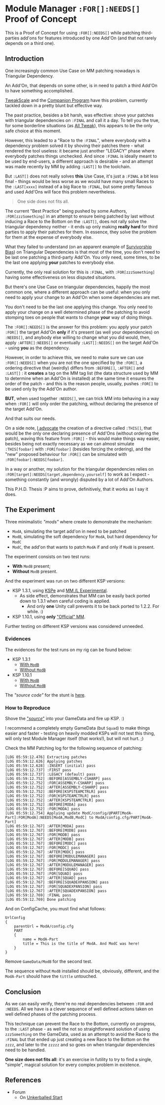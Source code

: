 # Module Manager `:FOR[]:NEEDS[]` Proof of Concept

This is a Proof of Concept for using `:FOR[]:NEEDS[]` while patching third-parties add'ons for features introduced by one Add'On (and that not rarely depends on a third one).

## Introduction

One increasingly common Use Case on MM patching nowadays is Triangular Dependency.

An Add'On, that depends on some other, is in need to patch a third Add'On to have something accomplished.

[TweakScale](https://forum.kerbalspaceprogram.com/index.php?/topic/179030-ksp-141-tweakscale-under-lisias-management-24321-2020-00804/) and the [Companion Program](https://forum.kerbalspaceprogram.com/index.php?/topic/192216-tweakscale-companion-program-2020-0824/) have this problem, currently tackled down in a pretty blunt but effective way.

The past practice, besides a bit harsh, was effective: shove your patches with triangular dependencies on `:FINAL` and call it a day. To tell you the true, for some borderline situations (as [All Tweak](https://forum.kerbalspaceprogram.com/index.php?/topic/182700-*)), this appears to be the only safe choice at this moment.

However, this leaded to a "Race to the `:FINAL`", where everybody with a dependency problem solved it by shoving their patches there - what rendered the tool useless: it became just another "LEGACY" phase where everybody patches things unchecked. And since `:FINAL` is ideally meant to be used by end-users, a different approach is desirable - and an attempt was made recently by MM by adding `:LAST[]` to the toolchain.

But `:LAST[]` does not really solves **this** Use Case, it's just a `:FINAL` a bit less final - things would be less worse as we would have many small Races to the `:LAST[xxxx]` instead of a big Race to `:FINAL`, but some pretty famous and used Add'Ons will face this problem nevertheless.

> One side does not fits all.

The current "Best Practice" being pushed by some Authors, `:FOR[zzzSomething]` in an attempt to ensure being patched by last without inducing a Race to the Bottom on the `:LAST[]`, does not rally solve the triangular dependency neither - it ends up only making **really hard** for third parties to apply their patches for them. In essence, they solve the problem for them at the expense of everybody else.

What they failed to understand (on an apparent example of [Survivorship Bias](https://en.wikipedia.org/wiki/Survivorship_bias)) on Triangular Dependencies is that most of the time, you don't need to be last one patching a third-party Add'On. You only need, some times, to be the last one applying **your** patches to everybody else.

Currently, the only real solution for this is `:FINAL`, with `:FOR[zzzSomething]` having some effectiveness on less disputed situations.

But there's one Use Case on triangular dependencies, happily the most common one, where a different approach can be useful: when you only need to apply your change to an Add'On when some dependencies are met.

You don't need to be the last one applying this change. You only need to apply your change on a well determined phase of the patching to avoid stomping toes on people that wants to change **your** way of doing things.

The `:FOR[]:NEEDS[]` is the answer for this problem: you apply your patch `:FOR[]` the target Add'On **only** if it's present (as well your dependencies) on `:NEEDS[]`, and anybody else willing to change what you did would, then, apply `:AFTER[]:NEEDS[]` or eventually `:LAST[]:NEEDS[]` on the target Add'On - using **you** as the dependency. 

However, in order to achieve this, we need to make sure we can use `:FOR[]:NEEDS[]` when you are not the one specified by the `:FOR[]`, a ordering directive that (weirdly) differs from `:BEFORE[]`, `:AFTER[]` and `:LAST[]` : it **creates** a tag on the MM tag list (the data structure used by MM to determine when an Add'On is installed) at the same time it ensures the order of the patch - and this is the reason people, usually, pushes `:FOR[]` to be used only by the Add'On author.

**BUT**, when used together `:NEEDS[]`, we can trick MM into behaving in a way when `:FOR[]` will only order the patching, without declaring the presence of the target Add'On.

And that suits our needs.

On a side note, [I advocate](https://forum.kerbalspaceprogram.com/index.php?/topic/179030-ksp-141-tweakscale-under-lisias-management-24321-2020-00804/&do=findComment&comment=3827049) the creation of a directive called `:THIS[]`, that would be the only one declaring presence of Add'Ons (without ordering the patch), waving this feature from `:FOR[]` - this would make things way easier, besides being not exactly necessary as we can almost simulate `:THIS[foobar]` with `:FOR[foobar]` (besides forcing the ordering), and the "new" proposed behaviour for `:FOR[]` can be simulated with `:FOR[foobar]:NEEDS[foobar]`.

In a way or another, my solution for the triangular dependencies relies on `:FOR[target]:NEEDS[target,dependency,yourself]` to work as I expect - something constantly (and wrongly) disputed by a lot of Add'On Authors.

This P.H.D. Thesis :P aims to prove, definitively, that it works as I say it does.


## The Experiment

Three minimalistic *"mods"* where create to demonstrate the mechanism:

* `ModA`, simulating the target add'on in need to be patched
* `ModB`, simulating the soft dependency for `ModA`, but hard dependency for `ModC`
* `ModC`, the add'on that wants to patch `ModA` if and only if `ModB` is present.

The experiment consists on two test runs:

* **With** `ModB` present;
* **Without** `ModB` present.

And the experiment was run on two different KSP versions:

* KSP 1.3.1, using [KSPe](https://github.com/net-lisias-ksp/KSPAPIExtensions) and [MM /L Experimental](https://github.com/net-lisias-ksp/ModuleManager).
	+ As side effect, demonstrates that MM can be easily back ported down to 1.3.1 when careful coding is applied. 
		- And only **one** Unity call prevents it to be back ported to 1.2.2. For while. :) 
* KSP 1.10.1, using **only** ["Official" MM](https://forum.kerbalspaceprogram.com/index.php?/topic/50533-*).

Further testing on different KSP versions was considered unneeded.

### Evidences

The evidences for the test runs on my rig can be found below:

* KSP 1.3.1
	+ [With `ModB`](./Evidences/1.3.1/0-With-ModB)
	+ [Without `ModB`](./Evidences/1.3.1/1-Without-ModB)
* KSP 1.10.1
	+ [With `ModB`](./Evidences/1.10.1/0-With-ModB)
	+ [Without `ModB`](./Evidences/1.10.1/1-Without-ModB)

The *"source code"* for the stunt is [here](./GameData).

### How to Reproduce

Shove the ["*source*"](./GameData) into your GameData and fire up KSP. :)

I recommend a completely empty GameData (but `Squad`) to make things easier and faster - testing on heavily modded KSPs will not test this thing, will only test Module Manager itself (that works!), but will not hurt. ;)

Check the MM Patching log for the following sequence of patching:

```
[LOG 05:59:12.476] Extracting patches
[LOG 05:59:12.626] Applying patches
[LOG 05:59:12.628] :INSERT (initial) pass
[LOG 05:59:12.737] :FIRST pass
[LOG 05:59:12.737] :LEGACY (default) pass
[LOG 05:59:12.752] :BEFORE[ASSEMBLY-CSHARP] pass
[LOG 05:59:12.752] :FOR[ASSEMBLY-CSHARP] pass
[LOG 05:59:12.752] :AFTER[ASSEMBLY-CSHARP] pass
[LOG 05:59:12.752] :BEFORE[KSPSTEAMCTRLR] pass
[LOG 05:59:12.752] :FOR[KSPSTEAMCTRLR] pass
[LOG 05:59:12.752] :AFTER[KSPSTEAMCTRLR] pass
[LOG 05:59:12.752] :BEFORE[MODA] pass
[LOG 05:59:12.752] :FOR[MODA] pass
[LOG 05:59:12.754] Applying update ModC/config/@PART[ModA-Part]:FOR[ModA]:NEEDS[ModA,ModB,ModC] to ModA/config.cfg/PART[ModA-Part]
[LOG 05:59:12.767] :AFTER[MODA] pass
[LOG 05:59:12.767] :BEFORE[MODB] pass
[LOG 05:59:12.767] :FOR[MODB] pass
[LOG 05:59:12.767] :AFTER[MODB] pass
[LOG 05:59:12.767] :BEFORE[MODC] pass
[LOG 05:59:12.767] :FOR[MODC] pass
[LOG 05:59:12.767] :AFTER[MODC] pass
[LOG 05:59:12.767] :BEFORE[MODULEMANAGER] pass
[LOG 05:59:12.767] :FOR[MODULEMANAGER] pass
[LOG 05:59:12.767] :AFTER[MODULEMANAGER] pass
[LOG 05:59:12.767] :BEFORE[SQUAD] pass
[LOG 05:59:12.767] :FOR[SQUAD] pass
[LOG 05:59:12.767] :AFTER[SQUAD] pass
[LOG 05:59:12.767] :BEFORE[SQUADEXPANSION] pass
[LOG 05:59:12.767] :FOR[SQUADEXPANSION] pass
[LOG 05:59:12.767] :AFTER[SQUADEXPANSION] pass
[LOG 05:59:12.769] :FINAL pass
[LOG 05:59:12.769] Done patching
```
And on ConfigCache, you must find what follows:

```
UrlConfig
{
	parentUrl = ModA/config.cfg
	PART
	{
		name = ModA-Part
		title = This is the title of ModA. And ModC was here!
	}
}
```

Remove `GameData/ModB` for the second test.

The sequence without `ModB` installed should be, obviously, different, and the `ModA-Part` should have the `tittle` untouched.


## Conclusion

As we can easily verify, there're no real dependencies between `:FOR` and `:NEEDS`. All we have is a clever sequence of well defined actions taken on well defined phases of the patching process.

This technique can prevent the Race to the Bottom, currently on progress, to the `:LAST` phase - as well the not so straightforward solution of using `zzzSomething` on the GameData, used as an attempt to avoid the Race to the `:FINAL` but that ended up just creating a new Race to the Bottom on the `zzzz`, and later to the `zzzzz` and so goes on when triangular dependencies need to be handled.

**One size does not fits all**: it's an exercise in futility to try to find a single, "simple", magical solution for every complex problem in existence.


## References

* Forum
	+ On [Unkerballed Start](https://forum.kerbalspaceprogram.com/index.php?/topic/196589-1101-unkerballed-start-v120-under-new-management-aug-28-2020/&do=findComment&comment=3848345) 
